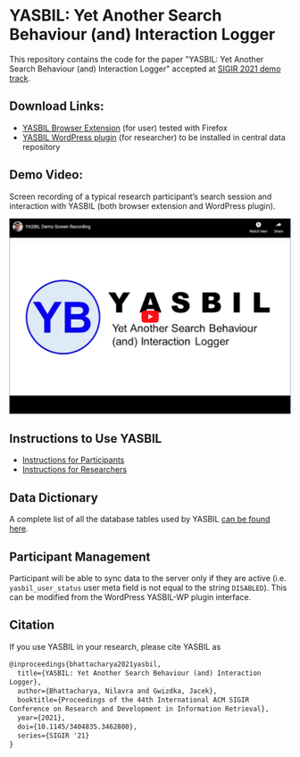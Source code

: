 # YASBIL: Yet Another Search Behaviour (and) Interaction Logger
This repository contains the code for the paper "YASBIL: Yet Another Search Behaviour (and) Interaction Logger" accepted at [SIGIR 2021 demo track](https://doi.org/10.1145/3404835.3462800).



## Download Links:
* [YASBIL Browser Extension](https://github.com/yasbil/yasbil/raw/main/yasbil-extn-2.0.0.xpi) (for user) tested with Firefox
* [YASBIL WordPress plugin](https://github.com/yasbil/yasbil/raw/main/yasbil-wp.zip) (for researcher) to be installed in central data repository


## Demo Video:
Screen recording of a typical research participant’s search session and
interaction with YASBIL (both browser extension and WordPress plugin).

[![YouTube Video: YASBIL Demo Screen Recording](./resources/yasbil-youtube-thumbnail.png)](http://www.youtube.com/watch?v=-sxQ2Xh_EPo "YASBIL Demo Screen Recording")

## Instructions to Use YASBIL
* [Instructions for Participants](./docs/instructions-participant.md)
* [Instructions for Researchers](./docs/instructions-researcher.md)

## Data Dictionary
A complete list of all the database tables used by YASBIL [can be found here](./docs/data-dictionary.md).

## Participant Management
Participant will be able to sync data to the server only if they are active 
(i.e. `yasbil_user_status` user meta field is not equal to the string `DISABLED`). 
This can be modified from the WordPress YASBIL-WP plugin interface.


## Citation
If you use YASBIL in your research, please cite YASBIL as
```
@inproceedings{bhattacharya2021yasbil,
  title={YASBIL: Yet Another Search Behaviour (and) Interaction Logger},
  author={Bhattacharya, Nilavra and Gwizdka, Jacek},
  booktitle={Proceedings of the 44th International ACM SIGIR Conference on Research and Development in Information Retrieval},
  year={2021},
  doi={10.1145/3404835.3462800},
  series={SIGIR '21}
}
```